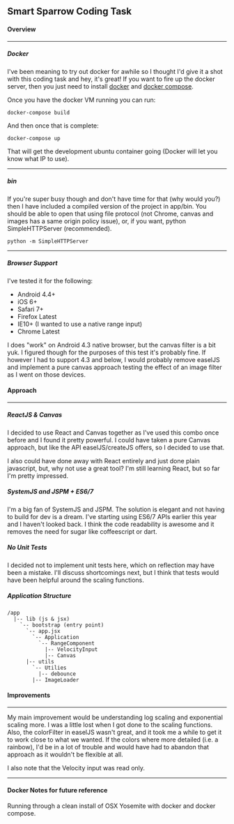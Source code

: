 ## Smart Sparrow Coding Task

#### Overview

-------
##### Docker
I've been meaning to try out docker for awhile so I thought I'd give it a shot with this coding task and hey, it's great! If you want to fire up the docker server, then you just need to install [docker](https://docs.docker.com/installation/) and [docker compose](https://docs.docker.com/compose/install/).

Once you have the docker VM running you can run:

    docker-compose build

And then once that is complete:

    docker-compose up

That will get the development ubuntu container going (Docker will let you know what IP to use).

-------
##### bin

If you're super busy though and don't have time for that (why would you?) then I have included a compiled version of the project in app/bin. You should be able to open that using file protocol (not Chrome, canvas and images has a same origin policy issue), or, if you want, python SimpleHTTPServer (recommended).

    python -m SimpleHTTPServer

------
##### Browser Support

I've tested it for the following:

  - Android 4.4+
  - iOS 6+
  - Safari 7+
  - Firefox Latest
  - IE10+ (I wanted to use a native range input)
  - Chrome Latest

I does "work" on Android 4.3 native browser, but the canvas filter is a bit yuk. I figured though for the purposes of this test it's probably fine. If however I had to support 4.3 and below, I would probably remove easelJS and implement a pure canvas approach testing the effect of an image filter as I went on those devices.

#### Approach
-----
##### ReactJS & Canvas

I decided to use React and Canvas together as I've used this combo once before and I found it pretty powerful. I could have taken a pure Canvas approach, but like the API easelJS/createJS offers, so I decided to use that.

I also could have done away with React entirely and just done plain javascript, but, why not use a great tool? I'm still learning React, but so far I'm pretty impressed.

##### SystemJS and JSPM + ES6/7

I'm a big fan of SystemJS and JSPM. The solution is elegant and not having to build for dev is a dream. I've starting using ES6/7 APIs earlier this year and I haven't looked back. I think the code readability is awesome and it removes the need for sugar like coffeescript or dart. 

##### No Unit Tests
I decided not to implement unit tests here, which on reflection may have been a mistake. I'll discuss shortcomings next, but I think that tests would have been helpful around the scaling functions.

##### Application Structure

    /app
      |-- lib (js & jsx)
        `-- bootstrap (entry point)
          `-- app.jsx
            `-- Application
              `-- RangeComponent
                |-- VelocityInput
                |-- Canvas
          |-- utils
            `-- Utilies
              |-- debounce
            |-- ImageLoader



#### Improvements
-----
My main improvement would be understanding log scaling and exponential scaling more. I was a little lost when I got done to the scaling functions. Also, the colorFilter in easelJS wasn't great, and it took me a while to get it to work close to what we wanted. If the colors where more detailed (i.e. a rainbow), I'd be in a lot of trouble and would have had to abandon that approach as it wouldn't be flexible at all.

I also note that the Velocity input was read only.

-----
#### Docker Notes for future reference

Running through a clean install of OSX Yosemite with docker and docker compose.
